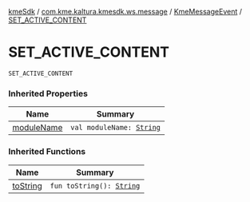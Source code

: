 [kmeSdk](../../index.md) / [com.kme.kaltura.kmesdk.ws.message](../index.md) / [KmeMessageEvent](index.md) / [SET_ACTIVE_CONTENT](./-s-e-t_-a-c-t-i-v-e_-c-o-n-t-e-n-t.md)

# SET_ACTIVE_CONTENT

`SET_ACTIVE_CONTENT`

### Inherited Properties

| Name | Summary |
|---|---|
| [moduleName](module-name.md) | `val moduleName: `[`String`](https://kotlinlang.org/api/latest/jvm/stdlib/kotlin/-string/index.html) |

### Inherited Functions

| Name | Summary |
|---|---|
| [toString](to-string.md) | `fun toString(): `[`String`](https://kotlinlang.org/api/latest/jvm/stdlib/kotlin/-string/index.html) |
